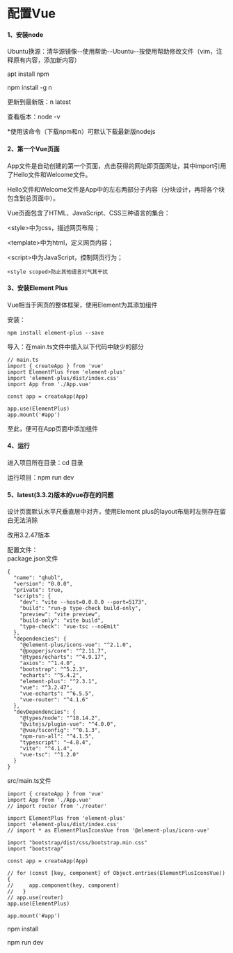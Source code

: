 # 配置Vue

#### 1、安装node

Ubuntu换源：清华源镜像--使用帮助--Ubuntu--按使用帮助修改文件（vim，注释原有内容，添加新内容）

apt install npm

npm install -g n

更新到最新版：n latest

查看版本：node -v&#x20;

\*使用该命令（下载npm和n）可默认下载最新版nodejs

#### 2、第一个Vue页面

App文件是自动创建的第一个页面，点击获得的网址即页面网址，其中import引用了Hello文件和Welcome文件。

Hello文件和Welcome文件是App中的左右两部分子内容（分块设计，再将各个块包含到总页面中）。

Vue页面包含了HTML、JavaScript、CSS三种语言的集合：

\<style>中为css，描述网页布局；

\<template>中为html，定义网页内容；

\<script>中为JavaScript，控制网页行为；

```vue
<style scoped>防止其他语言对气其干扰
```

#### 3、安装Element Plus

Vue相当于网页的整体框架，使用Element为其添加组件

安装：

```
npm install element-plus --save
```

导入：在main.ts文件中插入以下代码中缺少的部分

```
// main.ts
import { createApp } from 'vue'
import ElementPlus from 'element-plus'
import 'element-plus/dist/index.css'
import App from './App.vue'

const app = createApp(App)

app.use(ElementPlus)
app.mount('#app')
```

至此，便可在App页面中添加组件

#### 4、运行

进入项目所在目录：cd 目录

运行项目：npm run dev

#### 5、latest(3.3.2)版本的vue存在的问题

设计页面默认水平尺垂直居中对齐，使用Element plus的layout布局时左侧存在留白无法消除

改用3.2.47版本

配置文件：\
package.json文件

```
{
  "name": "qhubl",
  "version": "0.0.0",
  "private": true,
  "scripts": {
    "dev": "vite --host=0.0.0.0 --port=5173",
    "build": "run-p type-check build-only",
    "preview": "vite preview",
    "build-only": "vite build",
    "type-check": "vue-tsc --noEmit"
  },
  "dependencies": {
    "@element-plus/icons-vue": "^2.1.0",
    "@popperjs/core": "^2.11.7",
    "@types/echarts": "^4.9.17",
    "axios": "^1.4.0",
    "bootstrap": "^5.2.3",
    "echarts": "^5.4.2",
    "element-plus": "^2.3.1",
    "vue": "^3.2.47",
    "vue-echarts": "^6.5.5",
    "vue-router": "^4.1.6"
  },
  "devDependencies": {
    "@types/node": "^18.14.2",
    "@vitejs/plugin-vue": "^4.0.0",
    "@vue/tsconfig": "^0.1.3",
    "npm-run-all": "^4.1.5",
    "typescript": "~4.8.4",
    "vite": "^4.1.4",
    "vue-tsc": "^1.2.0"
  }
}
```

src/main.ts文件

```
import { createApp } from 'vue'
import App from './App.vue'
// import router from './router'

import ElementPlus from 'element-plus'
import 'element-plus/dist/index.css'
// import * as ElementPlusIconsVue from '@element-plus/icons-vue'

import "bootstrap/dist/css/bootstrap.min.css"
import "bootstrap"

const app = createApp(App)

// for (const [key, component] of Object.entries(ElementPlusIconsVue)) {
//     app.component(key, component)
//   }
// app.use(router)
app.use(ElementPlus)

app.mount('#app')
```

npm install

npm run dev
